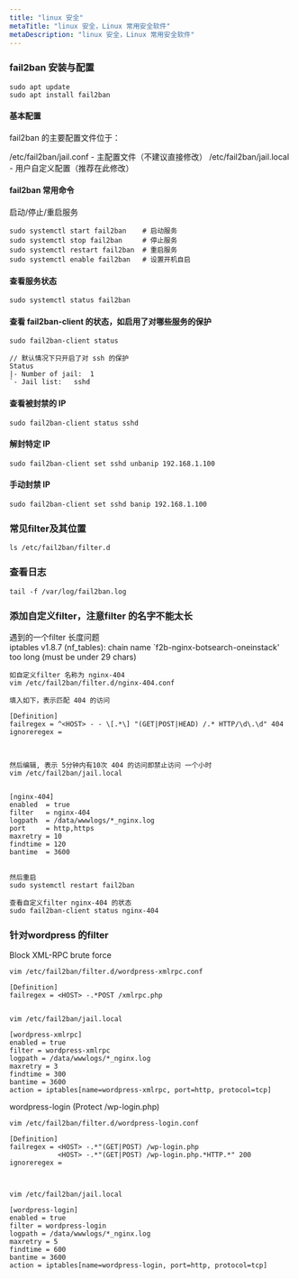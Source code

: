 ```yaml
---
title: "linux 安全"
metaTitle: "linux 安全，Linux 常用安全软件"
metaDescription: "linux 安全，Linux 常用安全软件"
---
```




### fail2ban 安装与配置
```
sudo apt update
sudo apt install fail2ban
```

#### 基本配置
fail2ban 的主要配置文件位于：

/etc/fail2ban/jail.conf - 主配置文件（不建议直接修改）
/etc/fail2ban/jail.local - 用户自定义配置（推荐在此修改）


#### fail2ban 常用命令
启动/停止/重启服务
```
sudo systemctl start fail2ban    # 启动服务
sudo systemctl stop fail2ban     # 停止服务
sudo systemctl restart fail2ban  # 重启服务
sudo systemctl enable fail2ban   # 设置开机自启
```

#### 查看服务状态
```
sudo systemctl status fail2ban
```

#### 查看 fail2ban-client 的状态，如启用了对哪些服务的保护
```
sudo fail2ban-client status

// 默认情况下只开启了对 ssh 的保护
Status
|- Number of jail:	1
`- Jail list:	sshd
```

#### 查看被封禁的 IP
```
sudo fail2ban-client status sshd
```

#### 解封特定 IP
```
sudo fail2ban-client set sshd unbanip 192.168.1.100
```

#### 手动封禁 IP
```
sudo fail2ban-client set sshd banip 192.168.1.100
```


### 常见filter及其位置
```
ls /etc/fail2ban/filter.d
```

### 查看日志
```
tail -f /var/log/fail2ban.log
```



### 添加自定义filter，注意filter 的名字不能太长
遇到的一个filter 长度问题  
iptables v1.8.7 (nf_tables): chain name `f2b-nginx-botsearch-oneinstack' too long (must be under 29 chars)

```
如自定义filter 名称为 nginx-404
vim /etc/fail2ban/filter.d/nginx-404.conf

填入如下，表示匹配 404 的访问

[Definition]
failregex = ^<HOST> - - \[.*\] "(GET|POST|HEAD) /.* HTTP/\d\.\d" 404
ignoreregex =



然后编辑, 表示 5分钟内有10次 404 的访问即禁止访问 一个小时
vim /etc/fail2ban/jail.local


[nginx-404]
enabled  = true
filter   = nginx-404
logpath  = /data/wwwlogs/*_nginx.log
port     = http,https
maxretry = 10
findtime = 120
bantime  = 3600


然后重启
sudo systemctl restart fail2ban

查看自定义filter nginx-404 的状态
sudo fail2ban-client status nginx-404
```


### 针对wordpress 的filter
Block XML-RPC brute force
```
vim /etc/fail2ban/filter.d/wordpress-xmlrpc.conf

[Definition]
failregex = <HOST> -.*POST /xmlrpc.php


vim /etc/fail2ban/jail.local

[wordpress-xmlrpc]
enabled = true
filter = wordpress-xmlrpc
logpath = /data/wwwlogs/*_nginx.log
maxretry = 3
findtime = 300
bantime = 3600
action = iptables[name=wordpress-xmlrpc, port=http, protocol=tcp]
```

wordpress-login (Protect /wp-login.php)
```
vim /etc/fail2ban/filter.d/wordpress-login.conf

[Definition]
failregex = <HOST> -.*"(GET|POST) /wp-login.php
            <HOST> -.*"(GET|POST) /wp-login.php.*HTTP.*" 200
ignoreregex =



vim /etc/fail2ban/jail.local

[wordpress-login]
enabled = true
filter = wordpress-login
logpath = /data/wwwlogs/*_nginx.log
maxretry = 5
findtime = 600
bantime = 3600
action = iptables[name=wordpress-login, port=http, protocol=tcp]
```